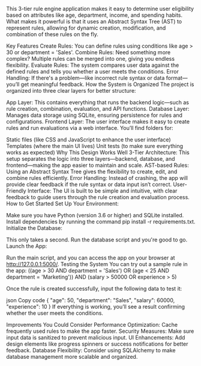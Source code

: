 This 3-tier rule engine application makes it easy to determine user eligibility based on attributes like age, department, income, and spending habits. What makes it powerful is that it uses an Abstract Syntax Tree (AST) to represent rules, allowing for dynamic creation, modification, and combination of these rules on the fly.

Key Features
Create Rules: You can define rules using conditions like age > 30 or department = 'Sales'.
Combine Rules: Need something more complex? Multiple rules can be merged into one, giving you endless flexibility.
Evaluate Rules: The system compares user data against the defined rules and tells you whether a user meets the conditions.
Error Handling: If there's a problem—like incorrect rule syntax or data format—you’ll get meaningful feedback.
How the System is Organized
The project is organized into three clear layers for better structure:

App Layer: This contains everything that runs the backend logic—such as rule creation, combination, evaluation, and API functions.
Database Layer: Manages data storage using SQLite, ensuring persistence for rules and configurations.
Frontend Layer: The user interface makes it easy to create rules and run evaluations via a web interface.
You’ll find folders for:

Static files (like CSS and JavaScript to enhance the user interface)
Templates (where the main UI lives)
Unit tests (to make sure everything works as expected)
Why This Design Works Well
3-Tier Architecture: This setup separates the logic into three layers—backend, database, and frontend—making the app easier to maintain and scale.
AST-based Rules: Using an Abstract Syntax Tree gives the flexibility to create, edit, and combine rules efficiently.
Error Handling: Instead of crashing, the app will provide clear feedback if the rule syntax or data input isn’t correct.
User-Friendly Interface: The UI is built to be simple and intuitive, with clear feedback to guide users through the rule creation and evaluation process.
How to Get Started
Set Up Your Environment:

Make sure you have Python (version 3.6 or higher) and SQLite installed.
Install dependencies by running the command pip install -r requirements.txt.
Initialize the Database:

This only takes a second. Run the database script and you're good to go.
Launch the App:

Run the main script, and you can access the app on your browser at http://127.0.0.1:5000/.
Testing the System
You can try out a sample rule in the app:
((age > 30 AND department = 'Sales') OR (age < 25 AND department = 'Marketing')) AND (salary > 50000 OR experience > 5)

Once the rule is created successfully, input the following data to test it:

json
Copy code
{
  "age": 50,
  "department": "Sales",
  "salary": 60000,
  "experience": 10
}
If everything is working, you’ll see a result confirming whether the user meets the conditions.

Improvements You Could Consider
Performance Optimization: Cache frequently used rules to make the app faster.
Security Measures: Make sure input data is sanitized to prevent malicious input.
UI Enhancements: Add design elements like progress spinners or success notifications for better feedback.
Database Flexibility: Consider using SQLAlchemy to make database management more scalable and organized.
